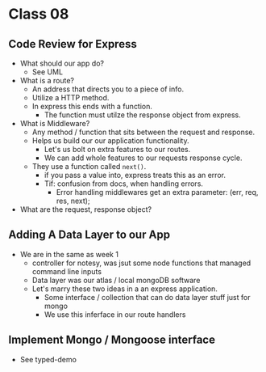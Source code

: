 # Class 08

## Code Review for Express

- What should our app do?
  - See UML
- What is a route?
  - An address that directs you to a piece of info.
  - Utilize a HTTP method.
  - In express this ends with a function.
    - The function must utilze the response object from express.
- What is Middleware?
  - Any method / function that sits between the request and response.
  - Helps us build our our application functionality.
    - Let's us bolt on extra features to our routes.
    - We can add whole features to our requests response cycle.
  - They use a function called `next()`.
    - if you pass a value into, express treats this as an error.
    - Tif: confusion from docs, when handling errors.
      - Error handling middlewares get an extra parameter: (err, req, res, next);
- What are the request, response object?


## Adding A Data Layer to our App

- We are in the same as week 1
  - controller for notesy, was jsut some node functions that managed command line inputs
  - Data layer was our atlas / local mongoDB software
  - Let's marry these two ideas in a an express application.
    - Some interface / collection that can do data layer stuff just for mongo
    - We use this inferface in our route handlers

## Implement Mongo / Mongoose interface

- See typed-demo
